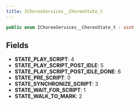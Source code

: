 ```yaml
---
title: IChoreoServices__ChoreoState_t
---
```


```csharp
public enum IChoreoServices__ChoreoState_t : uint
```

## Fields

- **STATE_PLAY_SCRIPT**: 4
- **STATE_PLAY_SCRIPT_POST_IDLE**: 5
- **STATE_PLAY_SCRIPT_POST_IDLE_DONE**: 6
- **STATE_PRE_SCRIPT**: 0
- **STATE_SYNCHRONIZE_SCRIPT**: 3
- **STATE_WAIT_FOR_SCRIPT**: 1
- **STATE_WALK_TO_MARK**: 2

